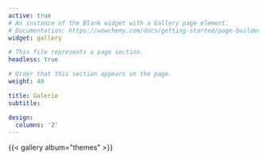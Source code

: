 ```yaml
---
active: true
# An instance of the Blank widget with a Gallery page element.
# Documentation: https://wowchemy.com/docs/getting-started/page-builder/
widget: gallery

# This file represents a page section.
headless: true

# Order that this section appears on the page.
weight: 40

title: Galerie
subtitle:

design:
  columns: '2'
---
```


{{< gallery album="themes" >}}
